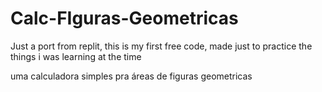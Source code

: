 # Calc-FIguras-Geometricas
Just a port from replit, this is my first free code, made just to practice the things i was learning at the time

uma calculadora simples pra áreas de figuras geometricas

